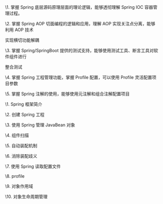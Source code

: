 \1. 掌握 Spring 底层源码原理层面的理论逻辑，能够透彻理解 Spring IOC 容器管理过程。

\2. 掌握 Spring AOP 切面编程的逻辑和应用，理解 AOP 实现关注点分离，能够利用 AOP 技术

实现横切功能解耦

\3. 掌握 Spring/SpringBoot 提供的测试支持，能够使用测试工具、断言工具对软件组件进行

整合测试

\4. 掌握 Spring 工程管理功能，掌握 Profile 配置，可以使用 Profile 灵活配置项目参数

\5. 掌握 Spring 注解的使用，能够使用元注解和组合注解配置项目



\1. Spring 框架简介

\2. 创建 Spring 工程

\3. 使用 Spring 管理 JavaBean 对象

\4. 组件扫描

\5. 自动装配机制

\6. 消除装配歧义

\7. 使用 Spring 读取配置文件

\8. profile

\9. 对象作用域

\10. 对象生命周期管理